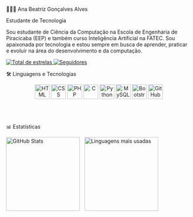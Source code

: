 👩🏻‍💻 Ana Beatriz Gonçalves Alves

Estudante de Tecnologia

Sou estudante de Ciência da Computação na Escola de Engenharia de Piracicaba (EEP) e também curso Inteligência Artificial na FATEC. Sou apaixonada por tecnologia e estou sempre em busca de aprender, praticar e evoluir na área do desenvolvimento e da computação.

<p align="left"> <a href="https://github.com/AnaBeatrizGAlves?tab=repositories&sort=stargazers"> <img alt="Total de estrelas" title="Total de estrelas no GitHub" src="https://custom-icon-badges.demolab.com/github/stars/AnaBeatrizGAlves?color=55960c&style=for-the-badge&labelColor=488207&logo=star&label=estrelas" /> </a> <a href="https://github.com/AnaBeatrizGAlves?tab=followers"> <img alt="Seguidores" title="Siga meu GitHub" src="https://custom-icon-badges.demolab.com/github/followers/AnaBeatrizGAlves?color=236ad3&labelColor=1155ba&style=for-the-badge&logo=github&label=Seguidores&logoColor=white" /> </a> </p>
🛠️ Linguagens e Tecnologias
<p align="center">
  <img alt="HTML" title="HTML" width="40px" src="https://cdn.jsdelivr.net/gh/devicons/devicon@latest/icons/html5/html5-original.svg"/>
  <img alt="CSS" title="CSS" width="40px" src="https://cdn.jsdelivr.net/gh/devicons/devicon@latest/icons/css3/css3-original.svg"/>
  <img alt="PHP" title="PHP" width="40px" src="https://cdn.jsdelivr.net/gh/devicons/devicon@latest/icons/php/php-original.svg"/>
  <img alt="C" title="C" width="40px" src="https://cdn.jsdelivr.net/gh/devicons/devicon@latest/icons/c/c-original.svg"/>
  <img alt="Python" title="Python" width="40px" src="https://cdn.jsdelivr.net/gh/devicons/devicon@latest/icons/python/python-original.svg"/>
  <img alt="MySQL" title="MySQL" width="40px" src="https://cdn.jsdelivr.net/gh/devicons/devicon@latest/icons/mysql/mysql-original.svg"/>
  <img alt="Bootstrap" title="Bootstrap" width="40px" src="https://cdn.jsdelivr.net/gh/devicons/devicon@latest/icons/bootstrap/bootstrap-original.svg"/>
  <img alt="GitHub" title="GitHub" width="40px" src="https://cdn.jsdelivr.net/gh/devicons/devicon@latest/icons/github/github-original.svg"/>
</p>
<br/><br/>

📊 Estatísticas
<p> <img align="left" alt="GitHub Stats" height="200" style="padding-right: 10px;" src="https://github-readme-stats.vercel.app/api?username=AnaBeatrizGAlves&show_icons=true&theme=tokyonight&include_all_commits=true&locale=pt-br" />

<img align="left" alt="Linguagens mais usadas" height="200" src="https://github-readme-stats.vercel.app/api/top-langs/?username=AnaBeatrizGAlves&theme=tokyonight&layout=compact&custom_title=Tecnologias&langs_count=9" />

</p>
